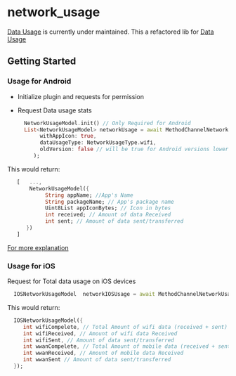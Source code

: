 # network_usage
[Data Usage](https://github.com/Zfinix/data_usage/blob/main/README.md) is currently under maintained.
This a refactored lib for [Data Usage](https://github.com/Zfinix/data_usage/blob/main/README.md)

## Getting Started

### Usage for Android

- Initialize plugin and requests for permission
- Request Data usage stats

   ```dart
     NetworkUsageModel.init() // Only Required for Android
     List<NetworkUsageModel> networkUsage = await MethodChannelNetworkUsage.networkUsageAndroid(
          withAppIcon: true,
          dataUsageType: NetworkUsageType.wifi,
          oldVersion: false // will be true for Android versions lower than 23 (MARSHMELLOW)
        );
   ```

This would return:

   ```dart
      [   ...,
          NetworkUsageModel({
               String appName; //App's Name
               String packageName; // App's package name
               Uint8List appIconBytes; // Icon in bytes
               int received; // Amount of data Received
               int sent; // Amount of data sent/transferred
         })
      ]
   ```

[For more explanation](https://stackoverflow.com/questions/17674790/how-do-i-programmatically-show-data-usage-of-all-applications/29084035)



### Usage for iOS

Request for Total data usage on iOS devices

   ```dart
     IOSNetworkUsageModel  networkIOSUsage = await MethodChannelNetworkUsage.networkUsageIOS();

   ```

This would return:

   ```dart
     IOSNetworkUsageModel({
        int wifiCompelete, // Total Amount of wifi data (received + sent)
        int wifiReceived, // Amount of wifi data Received
        int wifiSent, // Amount of data sent/transferred
        int wwanCompelete, // Total Amount of mobile data (received + sent)
        int wwanReceived, // Amount of mobile data Received
        int wwanSent // Amount of data sent/transferred
     });
   ```